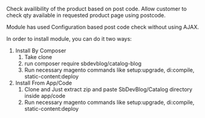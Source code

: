 Check availibility of the product based on post code.  Allow customer to check qty available in requested product page using postcode. 

Module has used Configuration based post code check without using AJAX.

In order to install module, you can do it two ways:

1) Install By Composer
   1) Take clone
   2) run composer require sbdevblog/catalog-blog
   3) Run necessary magento commands like setup:upgrade, di:compile, static-content:deploy
3) Install From App/Code
   1) Clone and Just extract zip and paste SbDevBlog/Catalog directory inside app/code
   2) Run necessary magento commands like setup:upgrade, di:compile, static-content:deploy




